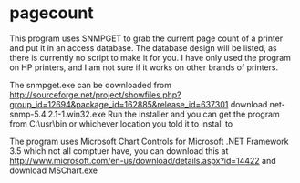pagecount
=========
This program uses SNMPGET to grab the current page count of a printer and put it in an access database.
The database design will be listed, as there is currently no script to make it for you.
I have only used the program on HP printers, and I am not sure if it works on other brands of printers.

The snmpget.exe can be downloaded from 
http://sourceforge.net/project/showfiles.php?group_id=12694&package_id=162885&release_id=637301
download net-snmp-5.4.2.1-1.win32.exe
Run the installer and you can get the program from C:\usr\bin or whichever location you told it to install to

The program uses Microsoft Chart Controls for Microsoft .NET Framework 3.5 which not all comptuer have,
you can download this at http://www.microsoft.com/en-us/download/details.aspx?id=14422
and download MSChart.exe

